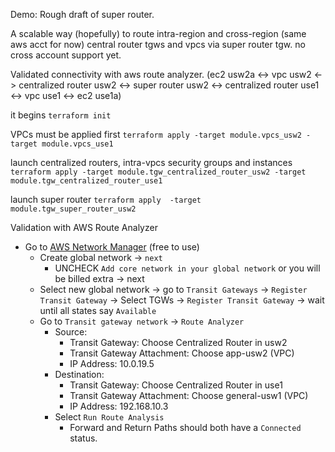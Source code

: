 Demo: Rough draft of super router.

A scalable way (hopefully) to route intra-region and cross-region (same aws acct for now) central router tgws and vpcs via super router tgw. no cross account support yet.

Validated connectivity with aws route analyzer.
(ec2 usw2a <-> vpc usw2 <-> centralized router usw2 <-> super router usw2 <-> centralized router use1 <-> vpc use1 <-> ec2 use1a)

it begins
`terraform init`

VPCs must be applied first
`terraform apply -target module.vpcs_usw2 -target module.vpcs_use1`

launch centralized routers, intra-vpcs security groups and instances
`terraform apply -target module.tgw_centralized_router_usw2 -target module.tgw_centralized_router_use1`

launch super router
`terraform apply  -target module.tgw_super_router_usw2`

Validation with AWS Route Analyzer
- Go to [AWS Network Manager](https://us-west-2.console.aws.amazon.com/networkmanager/home#/networks) (free to use)
  - Create global network -> `next`
    - UNCHECK `Add core network in your global network` or you will be billed extra -> next
  - Select new global network -> go to `Transit Gateways` -> `Register
    Transit Gateway` -> Select TGWs -> `Register Transit Gateway` -> wait until all states say `Available`
  - Go to `Transit gateway network` -> `Route Analyzer`
    - Source:
      - Transit Gateway: Choose Centralized Router in usw2
      - Transit Gateway Attachment: Choose app-usw2 (VPC)
      - IP Address: 10.0.19.5
    - Destination:
      - Transit Gateway: Choose Centralized Router in use1
      - Transit Gateway Attachment: Choose general-usw1 (VPC)
      - IP Address: 192.168.10.3
    - Select `Run Route Analysis`
      - Forward and Return Paths should both have a `Connected` status.
